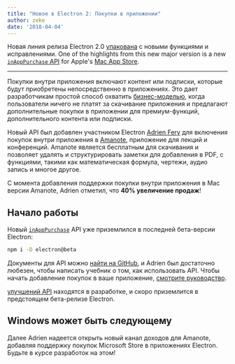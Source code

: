 ```yaml
---
title: "Новое в Electron 2: Покупки в приложении"
author: zeke
date: '2018-04-04'
---
```

  
Новая линия релиза Electron 2.0 [упакована](https://github.com/electron/electron/releases/tag/v2.0.0-beta.1) с новыми функциями и исправлениями. One of the highlights from this new major version is a new [`inAppPurchase` API](https://github.com/electron/electron/blob/master/docs/api/in-app-purchase.md) for Apple's [Mac App Store](https://support.apple.com/en-us/HT202023).

---

Покупки внутри приложения включают контент или подписки, которые будут приобретены непосредственно в приложениях. Это дает разработчикам простой способ охватить [бизнес-моделью](https://developer.apple.com/app-store/freemium-business-model/), когда пользователи ничего не платят за скачивание приложения и предлагают дополнительные покупки в приложении для премиум-функций, дополнительного контента или подписки.

Новый API был добавлен участником Electron [Adrien Fery](https://github.com/AdrienFery) для включения покупок внутри приложения в [Amanote](https://amanote.com/), приложение для лекций и конференций. Amanote является бесплатным для скачивания и позволяет удалять и структурировать заметки для добавления в PDF, с функциями, такими как математическая формула, чертежи, аудио запись и многое другое.

С момента добавления поддержки покупки внутри приложения в Mac версии Amanote, Adrien отметил, что **40% увеличение продаж**!

## Начало работы

Новый [`inAppPurchase`](https://github.com/electron/electron/blob/master/docs/api/in-app-purchase.md) API уже приземлился в последней бета-версии Electron:

```sh
npm i -D electron@beta
```

Документы для API можно [найти на GitHub](https://github.com/electron/electron/blob/master/docs/api/in-app-purchase.md), и Adrien был достаточно любезен, чтобы написать учебник о том, как использовать API. Чтобы начать добавление покупок в ваше приложение, [смотрите руководство](https://github.com/AdrienFery/electron/blob/a69bbe882aed1a5aee2b7910afe09900275b2bf6/docs/tutorial/in-app-purchases.md).

[улучшений API](https://github.com/electron/electron/pull/12464) находятся в разработке, и скоро приземлится в предстоящем бета-релизе Electron.

## Windows может быть следующему

Далее Adrien надеется открыть новый канал доходов для Amanote, добавляя поддержку покупок Microsoft Store в приложениях Electron. Будьте в курсе разработок на этом!